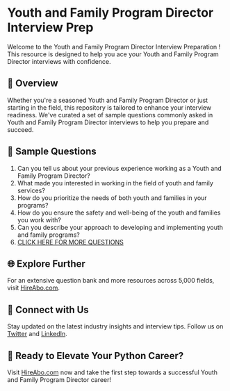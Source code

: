 # Youth and Family Program Director Interview Prep

Welcome to the Youth and Family Program Director Interview Preparation ! This resource is designed to help you ace your Youth and Family Program Director interviews with confidence.

## 🚀 Overview

Whether you're a seasoned Youth and Family Program Director or just starting in the field, this repository is tailored to enhance your interview readiness. We've curated a set of sample questions commonly asked in Youth and Family Program Director interviews to help you prepare and succeed.

## 📝 Sample Questions

1. Can you tell us about your previous experience working as a Youth and Family Program Director?
2. What made you interested in working in the field of youth and family services?
3. How do you prioritize the needs of both youth and families in your programs?
4. How do you ensure the safety and well-being of the youth and families you work with?
5. Can you describe your approach to developing and implementing youth and family programs?
6. [CLICK HERE FOR MORE QUESTIONS](https://hireabo.com/job/13_4_16/Youth%20and%20Family%20Program%20Director)

## 🌐 Explore Further

For an extensive question bank and more resources across 5,000 fields, visit [HireAbo.com](https://www.hireabo.com).

## 📱 Connect with Us

Stay updated on the latest industry insights and interview tips. Follow us on [Twitter](https://twitter.com/hireabo) and [LinkedIn](https://www.linkedin.com/in/hire-abo-3609972a8/).

## 🚀 Ready to Elevate Your Python Career?

Visit [HireAbo.com](https://www.hireabo.com) now and take the first step towards a successful Youth and Family Program Director career!